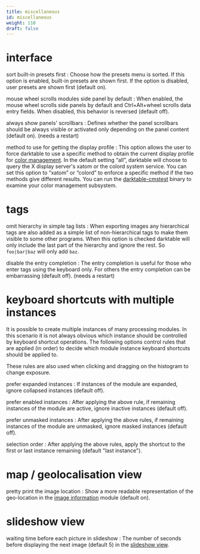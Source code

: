 ```yaml
---
title: miscellaneous
id: miscellaneous
weight: 110
draft: false
---
```


# interface

sort built-in presets first
: Choose how the presets menu is sorted. If this option is enabled, built-in presets are shown first. If the option is disabled, user presets are shown first (default on).

mouse wheel scrolls modules side panel by default
: When enabled, the mouse wheel scrolls side panels by default and Ctrl+Alt+wheel scrolls data entry fields. When disabled, this behavior is reversed (default off). 

always show panels' scrollbars
: Defines whether the panel scrollbars should be always visible or activated only depending on the panel content (default on). (needs a restart) 

method to use for getting the display profile
: This option allows the user to force darktable to use a specific method to obtain the current display profile for [color management](../special-topics/color-management/_index.md). In the default setting “all”, darktable will choose to query the X display server's xatom or the colord system service. You can set this option to “xatom” or “colord” to enforce a specific method if the two methods give different results. You can run the [darktable-cmstest](../special-topics/program-invocation/darktable-cmstest.md) binary to examine your color management subsystem.

# tags

omit hierarchy in simple tag lists
: When exporting images any hierarchical tags are also added as a simple list of non-hierarchical tags to make them visible to some other programs. When this option is checked darktable will only include the last part of the hierarchy and ignore the rest. So `foo|bar|baz` will only add `baz`. 

disable the entry completion
: The entry completion is useful for those who enter tags using the keyboard only. For others the entry completion can be embarrassing (default off). (needs a restart) 

# keyboard shortcuts with multiple instances

It is possible to create multiple instances of many processing modules. In this scenario it is not always obvious which instance should be controlled by keyboard shortcut operations. The following options control rules that are applied (in order) to decide which module instance keyboard shortcuts should be applied to.

These rules are also used when clicking and dragging on the histogram to change exposure.

prefer expanded instances
: If instances of the module are expanded, ignore collapsed instances (default off).

prefer enabled instances
: After applying the above rule, if remaining instances of the module are active, ignore inactive instances (default off).

prefer unmasked instances
: After applying the above rules, if remaining instances of the module are unmasked, ignore masked instances (default off).

selection order
: After applying the above rules, apply the shortcut to the first or last instance remaining (default "last instance").

# map / geolocalisation view

pretty print the image location
: Show a more readable representation of the geo-location in the [image information](../module-reference/utility-modules/shared/image-information.md) module (default on). 

# slideshow view

waiting time before each picture in slideshow
: The number of seconds before displaying the next image (default 5) in the [slideshow view](../slideshow/_index.md).
